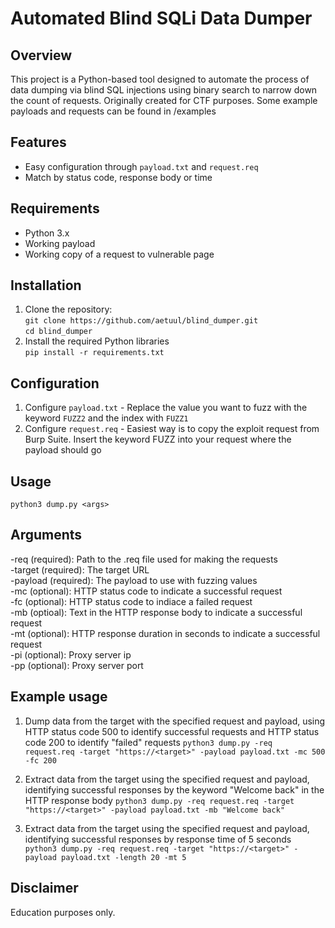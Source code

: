 # Automated Blind SQLi Data Dumper
## Overview
This project is a Python-based tool designed to automate the process of data dumping via blind SQL injections using binary search to narrow down the count of requests. Originally created for CTF purposes.
Some example payloads and requests can be found in /examples
## Features
- Easy configuration through `payload.txt` and `request.req`
- Match by status code, response body or time
## Requirements
- Python 3.x
- Working payload
- Working copy of a request to vulnerable page
## Installation
1. Clone the repository:<br>
`git clone https://github.com/aetuul/blind_dumper.git`<br>
`cd blind_dumper`
2. Install the required Python libraries<br>
`pip install -r requirements.txt`
## Configuration
1. Configure `payload.txt` - Replace the value you want to fuzz with the keyword `FUZZ2` and the index with `FUZZ1`
2. Configure `request.req` - Easiest way is to copy the exploit request from Burp Suite. Insert the keyword FUZZ into your request where the payload should go
## Usage
`python3 dump.py <args>`
## Arguments
-req (required): Path to the .req file used for making the requests<br>
-target (required): The target URL<br>
-payload (required): The payload to use with fuzzing values<br>
-mc (optional): HTTP status code to indicate a successful request<br>
-fc (optional): HTTP status code to indiace a failed request<br>
-mb (optioal): Text in the HTTP response body to indicate a successful request<br>
-mt (optional): HTTP response duration in seconds to indicate a successful request<br>
-pi (optional): Proxy server ip<br>
-pp (optional): Proxy server port<br>
## Example usage
1. Dump data from the target with the specified request and payload, using HTTP status code 500 to identify successful requests and HTTP status code 200 to identify "failed" requests
`python3 dump.py -req request.req -target "https://<target>" -payload payload.txt -mc 500 -fc 200`

2. Extract data from the target using the specified request and payload, identifying successful responses by the keyword "Welcome back" in the HTTP response body
`python3 dump.py -req request.req -target "https://<target>" -payload payload.txt -mb "Welcome back"`

3. Extract data from the target using the specified request and payload, identifying successful responses by response time of 5 seconds<br>
`python3 dump.py -req request.req -target "https://<target>" -payload payload.txt -length 20 -mt 5`
## Disclaimer
Education purposes only.

